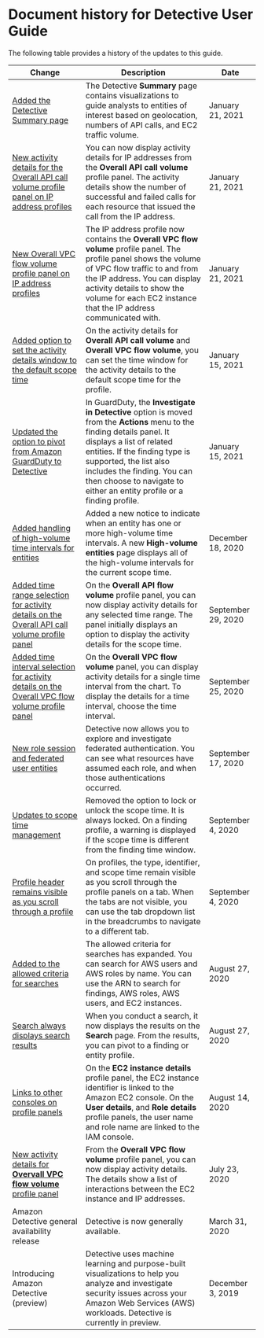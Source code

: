 # Document history for Detective User Guide<a name="doc-history"></a>

The following table provides a history of the updates to this guide\.


|  Change  |  Description  |  Date  | 
| --- | --- | --- | 
|  [Added the Detective Summary page](https://docs.aws.amazon.com/detective/latest/userguide/summary-page.html)  |  The Detective **Summary** page contains visualizations to guide analysts to entities of interest based on geolocation, numbers of API calls, and EC2 traffic volume\.  |  January 21, 2021  | 
|  [New activity details for the Overall API call volume profile panel on IP address profiles](https://docs.aws.amazon.com/detective/latest/userguide/profile-panel-drilldown-overall-api-volume.html)  |  You can now display activity details for IP addresses from the **Overall API call volume** profile panel\. The activity details show the number of successful and failed calls for each resource that issued the call from the IP address\.  |  January 21, 2021  | 
|  [New Overall VPC flow volume profile panel on IP address profiles](https://docs.aws.amazon.com/detective/latest/userguide/profile-panel-drilldown-overall-vpc-volume.html)  |  The IP address profile now contains the **Overall VPC flow volume** profile panel\. The profile panel shows the volume of VPC flow traffic to and from the IP address\. You can display activity details to show the volume for each EC2 instance that the IP address communicated with\.  |  January 21, 2021  | 
|  [Added option to set the activity details window to the default scope time](https://docs.aws.amazon.com/detective/latest/userguide/profile-panel-drilldown.html)  |  On the activity details for **Overall API call volume** and **Overall VPC flow volume**, you can set the time window for the activity details to the default scope time for the profile\.  |  January 15, 2021  | 
|  [Updated the option to pivot from Amazon GuardDuty to Detective](https://docs.aws.amazon.com/detective/latest/userguide/profile-pivot-from-service.html)  |  In GuardDuty, the **Investigate in Detective** option is moved from the **Actions** menu to the finding details panel\. It displays a list of related entities\. If the finding type is supported, the list also includes the finding\. You can then choose to navigate to either an entity profile or a finding profile\.  |  January 15, 2021  | 
|  [Added handling of high\-volume time intervals for entities](https://docs.aws.amazon.com/detective/latest/userguide/high-degree-entities.html)  |  Added a new notice to indicate when an entity has one or more high\-volume time intervals\. A new **High\-volume entities** page displays all of the high\-volume intervals for the current scope time\.  |  December 18, 2020  | 
|  [Added time range selection for activity details on the Overall API call volume profile panel](https://docs.aws.amazon.com/detective/latest/userguide/profile-panel-drilldown-overall-api-volume.html)  |  On the **Overall API flow volume** profile panel, you can now display activity details for any selected time range\. The panel initially displays an option to display the activity details for the scope time\.  |  September 29, 2020  | 
|  [Added time interval selection for activity details on the Overall VPC flow volume profile panel](https://docs.aws.amazon.com/detective/latest/userguide/profile-panel-drilldown-overall-vpc-volume.html)  |  On the **Overall VPC flow volume** panel, you can display activity details for a single time interval from the chart\. To display the details for a time interval, choose the time interval\.  |  September 25, 2020  | 
|  [New role session and federated user entities](https://docs.aws.amazon.com/detective/latest/userguide/graph-data-structure-overview.html#entity-types)  |  Detective now allows you to explore and investigate federated authentication\. You can see what resources have assumed each role, and when those authentications occurred\.  |  September 17, 2020  | 
|  [Updates to scope time management](https://docs.aws.amazon.com/detective/latest/userguide/scope-time-managing.html)  |  Removed the option to lock or unlock the scope time\. It is always locked\. On a finding profile, a warning is displayed if the scope time is different from the finding time window\.  |  September 4, 2020  | 
|  [Profile header remains visible as you scroll through a profile](https://docs.aws.amazon.com/detective/latest/userguide/profile-navigating.html)  |  On profiles, the type, identifier, and scope time remain visible as you scroll through the profile panels on a tab\. When the tabs are not visible, you can use the tab dropdown list in the breadcrumbs to navigate to a different tab\.  |  September 4, 2020  | 
|  [Added to the allowed criteria for searches](https://docs.aws.amazon.com/detective/latest/userguide/detective-search.html)  |  The allowed criteria for searches has expanded\. You can search for AWS users and AWS roles by name\. You can use the ARN to search for findings, AWS roles, AWS users, and EC2 instances\.   |  August 27, 2020  | 
|  [Search always displays search results](https://docs.aws.amazon.com/detective/latest/userguide/detective-search.html)  |  When you conduct a search, it now displays the results on the **Search** page\. From the results, you can pivot to a finding or entity profile\.  |  August 27, 2020  | 
|  [Links to other consoles on profile panels](https://docs.aws.amazon.com/detective/latest/userguide/profile-panel-console-links.html)  |  On the **EC2 instance details** profile panel, the EC2 instance identifier is linked to the Amazon EC2 console\. On the **User details**, and **Role details** profile panels, the user name and role name are linked to the IAM console\.  |  August 14, 2020  | 
|  [New activity details for **Overvall VPC flow volume** profile panel](https://docs.aws.amazon.com/detective/latest/userguide/profile-panel-drilldown-overall-vpc-volume.html)  |  From the **Overall VPC flow volume** profile panel, you can now display activity details\. The details show a list of interactions between the EC2 instance and IP addresses\.  |  July 23, 2020  | 
|  Amazon Detective general availability release  |  Detective is now generally available\.  |  March 31, 2020  | 
|  Introducing Amazon Detective \(preview\)  |  Detective uses machine learning and purpose\-built visualizations to help you analyze and investigate security issues across your Amazon Web Services \(AWS\) workloads\. Detective is currently in preview\.  |  December 3, 2019  | 